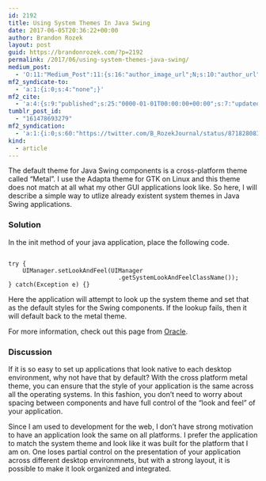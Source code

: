 ```yaml
---
id: 2192
title: Using System Themes In Java Swing
date: 2017-06-05T20:36:22+00:00
author: Brandon Rozek
layout: post
guid: https://brandonrozek.com/?p=2192
permalink: /2017/06/using-system-themes-java-swing/
medium_post:
  - 'O:11:"Medium_Post":11:{s:16:"author_image_url";N;s:10:"author_url";N;s:11:"byline_name";N;s:12:"byline_email";N;s:10:"cross_link";N;s:2:"id";N;s:21:"follower_notification";N;s:7:"license";N;s:14:"publication_id";N;s:6:"status";N;s:3:"url";N;}'
mf2_syndicate-to:
  - 'a:1:{i:0;s:4:"none";}'
mf2_cite:
  - 'a:4:{s:9:"published";s:25:"0000-01-01T00:00:00+00:00";s:7:"updated";s:25:"0000-01-01T00:00:00+00:00";s:8:"category";a:1:{i:0;s:0:"";}s:6:"author";a:0:{}}'
tumblr_post_id:
  - "161478693279"
mf2_syndication:
  - 'a:1:{i:0;s:60:"https://twitter.com/B_RozekJournal/status/871828083459936257";}'
kind:
  - article
---
```

The default theme for Java Swing components is a cross-platform theme called &#8220;Metal&#8221;. I use the Adapta theme for GTK on Linux and this theme does not match at all what my other GUI applications look like. So here, I will describe a simple way to utlize already existent system themes in Java Swing applications.

<!--more-->

### Solution

In the init method of your java application, place the following code.

<pre class='language-java'><code class='language-java'>
try {
    UIManager.setLookAndFeel(UIManager
                               .getSystemLookAndFeelClassName());
} catch(Exception e) {}
</code></pre>

Here the application will attempt to look up the system theme and set that as the default styles for the Swing components. If the lookup fails, then it will default back to the metal theme.

For more information, check out this page from [Oracle](http://docs.oracle.com/javase/tutorial/uiswing/lookandfeel/plaf.html).

### Discussion

If it is so easy to set up applications that look native to each desktop environment, why not have that by default? With the cross platform metal theme, you can ensure that the style of your application is the same across all the operating systems. In this fashion, you don&#8217;t need to worry about spacing between components and have full control of the &#8220;look and feel&#8221; of your application. 

Since I am used to development for the web, I don&#8217;t have strong motivation to have an application look the same on all platforms. I prefer the application to match the system theme and look like it was built for the platform that I am on. One loses partial control on the presentation of your application across different desktop environmnets, but with a strong layout, it is possible to make it look organized and integrated.